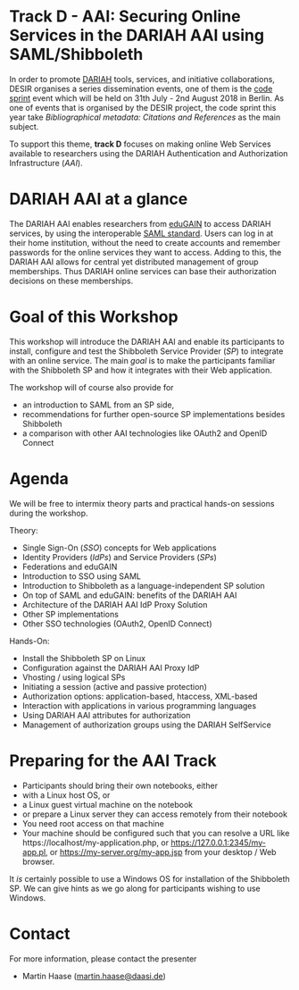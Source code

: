 # Track D - AAI: Securing Online Services in the DARIAH AAI using SAML/Shibboleth

In order to promote [DARIAH](https://www.dariah.eu/activities/projects-and-affiliations/desir/) tools, services, and initiative collaborations, DESIR organises a series dissemination events, one of them is the [code sprint](https://desircodesprint.sciencesconf.org/) event which will be held on 31th July - 2nd August 2018 in Berlin. As one of events that is organised by the DESIR project, the code sprint this year take *Bibliographical metadata: Citations and References* as the main subject. 

To support this theme, **track D** focuses on making online Web Services available to researchers using the DARIAH Authentication and Authorization Infrastructure (_AAI_). 

# DARIAH AAI at a glance
The DARIAH AAI enables researchers from [eduGAIN](https://technical.edugain.org/status) to access DARIAH services, by using the interoperable [SAML standard](https://www.oasis-open.org/committees/security/). Users can log in at their home institution, without the need to create accounts and remember passwords for the online services they want to access. Adding to this, the DARIAH AAI allows for central yet distributed management of group memberships. Thus DARIAH online services can base their authorization decisions on these memberships.

# Goal of this Workshop
This workshop will introduce the DARIAH AAI and enable its participants to install, configure and test the Shibboleth Service Provider (*SP*) to integrate with an online service. The main _goal_ is to make the participants familiar with the Shibboleth SP and how it integrates with their Web application. 

The workshop will of course also provide for 
* an introduction to SAML from an SP side, 
* recommendations for further open-source SP implementations besides Shibboleth
* a comparison with other AAI technologies like OAuth2 and OpenID Connect

# Agenda
We will be free to intermix theory parts and practical hands-on sessions during the workshop.

Theory:
* Single Sign-On (_SSO_) concepts for Web applications
* Identity Providers (_IdPs_) and Service Providers (_SPs_)
* Federations and eduGAIN
* Introduction to SSO using SAML
* Introduction to Shibboleth as a language-independent SP solution
* On top of SAML and eduGAIN: benefits of the DARIAH AAI
* Architecture of the DARIAH AAI IdP Proxy Solution
* Other SP implementations
* Other SSO technologies (OAuth2, OpenID Connect)

Hands-On:
* Install the Shibboleth SP on Linux
* Configuration against the DARIAH AAI Proxy IdP
* Vhosting / using logical SPs
* Initiating a session (active and passive protection)
* Authorization options: application-based, htaccess, XML-based
* Interaction with applications in various programming languages
* Using DARIAH AAI attributes for authorization
* Management of authorization groups using the DARIAH SelfService

# Preparing for the AAI Track
* Participants should bring their own notebooks, either 
 * with a Linux host OS, or
 * a Linux guest virtual machine on the notebook
 * or prepare a Linux server they can access remotely from their notebook
* You need root access on that machine
* Your machine should be configured such that you can resolve a URL like https://localhost/my-application.php, or https://127.0.0.1:2345/my-app.pl, or https://my-server.org/my-app.jsp from your desktop / Web browser.

It *is* certainly possible to use a Windows OS for installation of the Shibboleth SP. We can give hints as we go along for participants wishing to use Windows.

# Contact
For more information, please contact the presenter
- Martin Haase (martin.haase@daasi.de)
